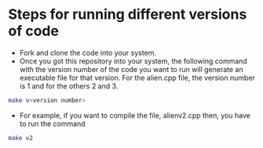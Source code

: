 # Steps for running different versions of code

* Fork and clone the code into your system.
* Once you got this repository into your system, the following command with the version number of the code you want to run will generate an executable file for that version. For the alien.cpp file, the version number is 1 and for the others 2 and 3.

```bash
make v<version number>
```
* For example, if you want to compile the file, alienv2.cpp then, you have to run the command
```bash
make v2
```